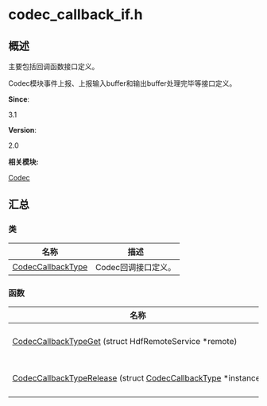 # codec_callback_if.h


## **概述**

主要包括回调函数接口定义。

Codec模块事件上报、上报输入buffer和输出buffer处理完毕等接口定义。

**Since**:

3.1

**Version**:

2.0

**相关模块:**

[Codec](codec.md)


## **汇总**


### 类

  | 名称 | 描述 | 
| -------- | -------- |
| [CodecCallbackType](_codec_callback_type.md) | Codec回调接口定义。 | 


### 函数

  | 名称 | 描述 | 
| -------- | -------- |
| [CodecCallbackTypeGet](codec.md#codeccallbacktypeget)&nbsp;(struct&nbsp;HdfRemoteService&nbsp;\*remote) | 实例化CodecCallbackType对象。 | 
| [CodecCallbackTypeRelease](codec.md#codeccallbacktyperelease)&nbsp;(struct&nbsp;[CodecCallbackType](_codec_callback_type.md)&nbsp;\*instance) | 释放CodecCallbackType对象。 | 

